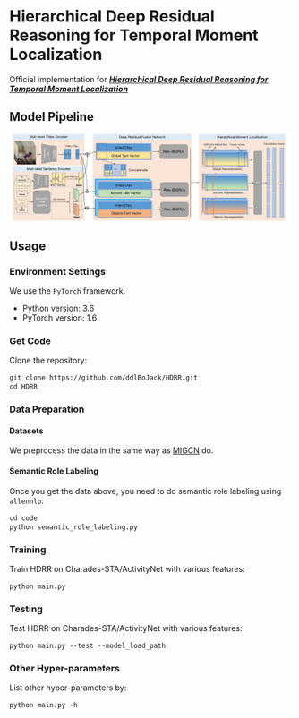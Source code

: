 # Hierarchical Deep Residual Reasoning for Temporal Moment Localization
Official implementation for [***Hierarchical Deep Residual Reasoning for Temporal Moment Localization***](https://arxiv.org/abs/2111.00417)



## Model Pipeline

<img src="README/model-pipeline.pdf" alt="model-pipeline"  />



## Usage

### Environment Settings

We use the `PyTorch` framework.

* Python version: 3.6
* PyTorch version: 1.6

### Get Code

Clone the repository:

```shell
git clone https://github.com/ddlBoJack/HDRR.git
cd HDRR
```

### Data Preparation

#### Datasets

We preprocess the data in the same way as [MIGCN](https://github.com/zmzhang2000/MIGCN) do.

#### Semantic Role Labeling

Once you get the data above, you need to do semantic role labeling using `allennlp`: 

```shell
cd code
python semantic_role_labeling.py
```

### Training

Train HDRR on Charades-STA/ActivityNet with various features:

```shell
python main.py
```

### Testing

Test HDRR on Charades-STA/ActivityNet with various features:

```shell
python main.py --test --model_load_path
```

### Other Hyper-parameters

List other hyper-parameters by:

```
python main.py -h
```

